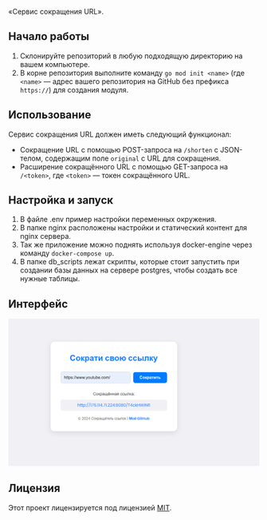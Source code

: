 «Сервис сокращения URL».

## Начало работы

1. Склонируйте репозиторий в любую подходящую директорию на вашем компьютере.
2. В корне репозитория выполните команду `go mod init <name>` (где `<name>` — адрес вашего репозитория на GitHub без префикса `https://`) для создания модуля.

## Использование

Сервис сокращения URL должен иметь следующий функционал:

- Сокращение URL с помощью POST-запроса на `/shorten` с JSON-телом, содержащим поле `original` с URL для сокращения.
- Расширение сокращённого URL с помощью GET-запроса на `/<token>`, где `<token>` — токен сокращённого URL.

## Настройка и запуск

1. В файле .env пример настройки переменных окружения.
2. В папке nginx расположены настройки и статический контент для nginx сервера.
3. Так же приложение можно поднять используя docker-engine через команду `docker-compose up`.
4. В папке db_scripts лежат скрипты, которые стоит запустить при создании базы данных на сервере postgres, чтобы создать все нужные таблицы.

## Интерфейс

![screenshot](img.png)

## Лицензия

Этот проект лицензируется под лицензией [MIT](LICENSE).
